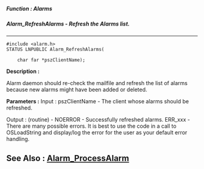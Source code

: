 ##### Function : Alarms
##### Alarm_RefreshAlarms - Refresh the Alarms list.
---
```
#include <alarm.h>
STATUS LNPUBLIC Alarm_RefreshAlarms(

	char far *pszClientName);
```
**Description :**

Alarm daemon should re-check the mailfile and refresh the list of alarms 
because new alarms might have been added or deleted.

**Parameters :**
Input :
pszClientName  -  The client whose alarms should be refreshed.

Output :
(routine)  -  NOERROR - Successfully refreshed alarms.
ERR_xxx - There are many possible errors. It is best to use the code in a call to OSLoadString and display/log the error for the user as your default error handling.



**See Also :**
[Alarm_ProcessAlarm](/reference/Func/Alarm_ProcessAlarm)
---
